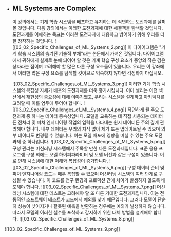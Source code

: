 - ## ML Systems are Complex
	이 강의에서는 기계 학습 시스템을 배포하고 유지하는 데 직면하는 도전과제를 살펴볼 것입니다. 다음 강의에서는 이러한 도전과제에 대한 해결책을 탐색할 것입니다. 도전과제를 이해하는 목표는 이러한 도전과제에 대응하고 방어하기 위해 우리를 더 잘 장착하는 것입니다.
	![[03_02_Specific_Challenges_of_ML_Systems_2.png]]
	이 다이어그램은 "기계 학습 시스템의 숨겨진 기술적 부채"라는 논문에서 가져온 것입니다. 다이어그램에서 귀하에게 실제로 눈에 띄어야 할 것은 기계 학습 구성 요소가 중앙의 작은 검은 상자라는 점이며 고려해야 할 많은 다른 구성 요소들이 있습니다. 우리는 이 강좌에서 이러한 많은 구성 요소를 탐색할 것이므로 익숙하지 않다면 걱정하지 마십시오.
	
	![[03_02_Specific_Challenges_of_ML_Systems_3.png]]
	이러한 기계 학습 시스템의 복잡성 자체가 배포의 도전과제를 더욱 증가시킵니다. 이미 샐리는 이전 섹션에서 재현성의 중요성에 대해 이야기했고, 우리는 시스템을 설계하고 아키텍처를 고려할 때 이를 염두에 두어야 합니다.
	![[03_02_Specific_Challenges_of_ML_Systems_4.png]]
	직면하게 될 주요 도전과제 중 하나는 데이터 종속성입니다. 모델을 교육하는 데 직접 사용되는 데이터든 전처리 및 피처 엔지니어링 작업의 입력을 나타내는 원시 데이터든 주의 깊게 관리해야 합니다. 내부 데이터는 우리의 지식 없이 제거 또는 업데이트될 수 있으며 외부 데이터도 변경될 수 있습니다. 이는 모델 배포에 영향을 미칠 수 있는 주요 도전과제 중 하나입니다.
	![[03_02_Specific_Challenges_of_ML_Systems_5.png]]
	구성 관리는 머신러닝 시스템에서 주목할 만한 다른 도전과제입니다. 표준 응용 프로그램 구성 외에도 모델 하이퍼파라미터 및 모델 버전과 같은 구성이 있습니다. 이로 인해 시스템에 대한 이해와 복잡성이 증가합니다.
	![[03_02_Specific_Challenges_of_ML_Systems_6.png]]
	구성 데이터 준비 및 피처 엔지니어링 코드는 매우 복잡할 수 있으며 머신러닝 시스템의 여러 단계로 구성될 수 있습니다. 이 코드를 연구 환경과 프로덕션 간에 차이가 발생하지 않도록 배포해야 합니다.
	![[03_02_Specific_Challenges_of_ML_Systems_7.png]]
	머신러닝 시스템에 대한 테스트는 고려해야 할 또 다른 거대한 도전과제입니다. 이는 전통적인 소프트웨어 테스트가 코드에서 예외를 찾기 때문입니다. 그러나 모델이 단순히 성능이 낮아지거나 잘못된 예측을 반환하는 경우에는 예외가 발생하지 않습니다. 따라서 모델의 이러한 실수를 포착하고 감지하기 위한 대체 방법을 설계해야 합니다.
	![[03_02_Specific_Challenges_of_ML_Systems_8.png]]
	
![[03_02_Specific_Challenges_of_ML_Systems_9.png]]